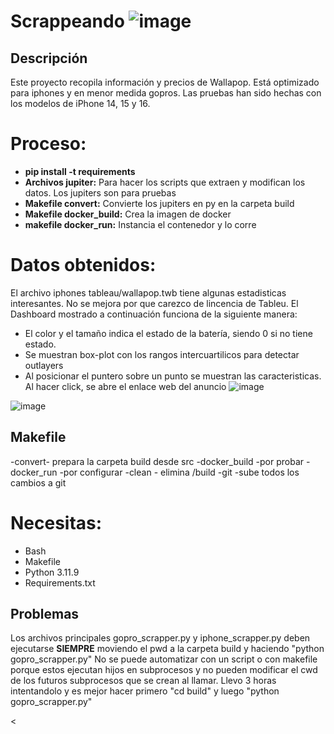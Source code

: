 # Scrappeando ![image](https://github.com/user-attachments/assets/49106eed-9358-4b55-bd46-146989f06058)

## Descripción
Este proyecto recopila información y precios de Wallapop. Está optimizado para iphones y en menor medida gopros. Las pruebas han sido hechas con los modelos de iPhone 14, 15 y 16.

# Proceso:
- **pip install -t requirements**
- **Archivos jupiter:** Para hacer los scripts que extraen y modifican los datos. Los jupiters son para pruebas
- **Makefile convert:** Convierte los jupiters en py en la carpeta build
- **Makefile docker_build:** Crea la imagen de docker
- **makefile docker_run:** Instancia el contenedor y lo corre

# Datos obtenidos:
El archivo iphones tableau/wallapop.twb tiene algunas estadisticas interesantes. No se mejora por que carezco de lincencia de Tableu. El Dashboard mostrado a continuación funciona de la siguiente manera:
- El color y el tamaño indica el estado de la batería, siendo 0 si no tiene estado.
- Se muestran box-plot con los rangos intercuartilicos para detectar outlayers
- Al posicionar el puntero sobre un punto se muestran las caracteristicas. Al hacer click, se abre el enlace web del anuncio
![image](https://github.com/user-attachments/assets/58e7e3ff-3a32-452c-bcbd-1526baf277f5)

![image](https://github.com/user-attachments/assets/164ccd0f-47cc-45d4-9220-2066ed423a38)

## Makefile
-convert- prepara la carpeta build desde src
-docker_build -por probar
-docker_run -por configurar
-clean - elimina /build
-git -sube todos los cambios a git

# Necesitas:
- Bash
- Makefile
- Python 3.11.9
- Requirements.txt

## Problemas
Los archivos principales gopro_scrapper.py y iphone_scrapper.py deben ejecutarse **SIEMPRE** moviendo el pwd a la carpeta build y haciendo "python gopro_scrapper.py"
No se puede automatizar con un script o con makefile porque estos ejecutan hijos en subprocesos y no pueden modificar el cwd de los futuros subprocesos que se crean al llamar. Llevo 3 horas intentandolo y es mejor hacer primero "cd build" y luego "python gopro_scrapper.py"

<
